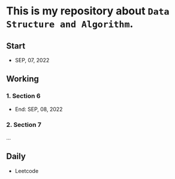 # This is my repository about `Data Structure and Algorithm`.

## Start

- SEP, 07, 2022

## Working

### 1. Section 6

- End: SEP, 08, 2022

### 2. Section 7

...

## Daily

- Leetcode
